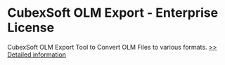 # CubexSoft OLM Export - Enterprise License
CubexSoft OLM Export Tool to Convert OLM Files to various formats.
[>> Detailed information](https://secure.shareit.com/shareit/product.html?productid=300854147&affiliateid=200057808)